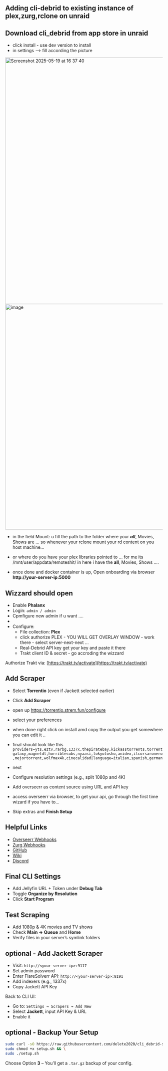 ## Adding cli-debrid to existing instance of plex,zurg,rclone on unraid

## Download cli_debrid from app store in unraid
- click install - use dev version to install
- in settings --> fill according the picture 

<img width="787" alt="Screenshot 2025-05-19 at 16 37 40" src="https://github.com/user-attachments/assets/5db5ff71-d138-4434-b9e4-2bf938741b04" />

<img width="720" alt="image" src="https://github.com/user-attachments/assets/99928a70-1946-4eef-837b-b97299d18629" />

- in the field Mount: u fill the path to the folder where your *__all__*, Movies, Shows are ... so whenever your rclone mount your rd content on you host machine... 

- or where do you have your plex libraries pointed to ... for me its /mnt/user/appdata/remoteshit/ in here i have the __all__, Movies, Shows .... 

- once done and docker container is up, Open onboarding via browser **http://your-server-ip:5000**

## Wizzard should open

- Enable **Phalanx**
- Login: `admin / admin`
- Cpmfigure new admin if u want ....
- 
- Configure:
  - File collection: **Plex**
  - click authorize PLEX - YOU WILL GET OVERLAY WINDOW - work there - select server-next-next ...
  - Real-Debrid API key get your key and paste it there
  - Trakt client ID & secret - go accroding the wizzard

Authorize Trakt via: [https://trakt.tv/activate](https://trakt.tv/activate)

## Add Scraper

- Select **Torrentio** (even if Jackett selected earlier)
- Click **Add Scraper**

- open up https://torrentio.strem.fun/configure
- select your preferences
- when done right click on install amd copy the output you get somewhere you can edit it ..

- final should look like this
   ```providers=yts,eztv,rarbg,1337x,thepiratebay,kickasstorrents,torrentgalaxy,magnetdl,horriblesubs,nyaasi,tokyotosho,anidex,ilcorsaronero,mejortorrent,wolfmax4k,cinecalidad|language=italian,spanish,german```

- next 

- Configure resolution settings (e.g., split 1080p and 4K)
- Add overseerr as content source using URL and API key
- access overseerr via browser, to get your api, go through the first time wizard if you have to...
- Skip extras and **Finish Setup**

## Helpful Links

- [Overseerr Webhooks](https://github.com/godver3/cli_debrid/wiki/Webhooks#overseerr)
- [Zurg Webhooks](https://github.com/godver3/cli_debrid/wiki/Webhooks#zurg)
- [GitHub](https://github.com/godver3/cli_debrid)
- [Wiki](https://github.com/godver3/cli_debrid/wiki)
- [Discord](https://discord.gg/ynqnXGJ4hU)

## Final CLI Settings


- Add Jellyfin URL + Token under **Debug Tab**
- Toggle **Organize by Resolution**
- Click **Start Program**

## Test Scraping

- Add 1080p & 4K movies and TV shows
- Check **Main → Queue** and **Home**
- Verify files in your server’s symlink folders


## optional - Add Jackett Scraper

- Visit: `http://<your-server-ip>:9117`
- Set admin password
- Enter FlareSolverr API: `http://<your-server-ip>:8191`
- Add indexers (e.g., 1337x)
- Copy Jackett API Key

Back to CLI UI:
- Go to: `Settings → Scrapers → Add New`
- Select **Jackett**, input API Key & URL
- Enable it

## optional - Backup Your Setup

```bash
sudo curl -sO https://raw.githubusercontent.com/delete2020/cli_debrid-setup-/main/setup.sh && \
sudo chmod +x setup.sh && \
sudo ./setup.sh
```

Choose Option **3** – You’ll get a `.tar.gz` backup of your config.
